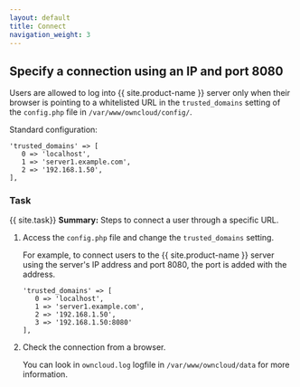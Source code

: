 ```yaml
---
layout: default
title: Connect
navigation_weight: 3
---
```


## Specify a connection using an IP and port 8080
Users are allowed to log into {{ site.product-name }} server only when their browser is pointing to a whitelisted URL in the `trusted_domains` setting of the `config.php` file in `/var/www/owncloud/config/`.

Standard configuration:

```
'trusted_domains' => [
   0 => 'localhost',
   1 => 'server1.example.com',
   2 => '192.168.1.50',
],
```

### Task
{{ site.task}} **Summary:**
Steps to connect a user through a specific URL.

1. Access the `config.php` file and change the `trusted_domains` setting.

   For example, to connect users to the {{ site.product-name }} server using the server's IP address and port 8080, the port is added with the address.

   ```
   'trusted_domains' => [
      0 => 'localhost',
      1 => 'server1.example.com',
      2 => '192.168.1.50',
      3 => '192.168.1.50:8080'
   ],
   ```

2. Check the connection from a browser.   

   You can look in `owncloud.log` logfile in `/var/www/owncloud/data` for more information.
